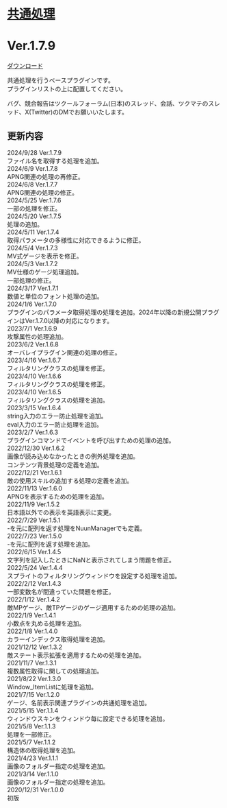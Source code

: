 # [共通処理](https://raw.githubusercontent.com/nuun888/MZ/master/NUUN_Base.js)
# Ver.1.7.9
[ダウンロード](https://raw.githubusercontent.com/nuun888/MZ/master/NUUN_Base.js)  

共通処理を行うベースプラグインです。  
プラグインリストの上に配置してください。  

バグ、競合報告はツクールフォーラム(日本)のスレッド、会話、ツクマテのスレッド、X(Twitter)のDMでお願いいたします。　　

## 更新内容
2024/9/28 Ver.1.7.9  
ファイル名を取得する処理を追加。  
2024/6/9 Ver.1.7.8  
APNG関連の処理の再修正。  
2024/6/8 Ver.1.7.7  
APNG関連の処理の修正。  
2024/5/25 Ver.1.7.6  
一部の処理を修正。  
2024/5/20 Ver.1.7.5  
処理の追加。  
2024/5/11 Ver.1.7.4  
取得パラメータの多様性に対応できるように修正。  
2024/5/4 Ver.1.7.3  
MV式ゲージを表示を修正。  
2024/5/3 Ver.1.7.2  
MV仕様のゲージ処理追加。  
一部処理の修正。  
2024/3/17 Ver.1.7.1  
数値と単位のフォント処理の追加。  
2024/1/6 Ver.1.7.0  
プラグインのパラメータ取得処理の処理を追加。2024年以降の新規公開プラグインはVer.1.7.0以降の対応になります。  
2023/7/1 Ver.1.6.9  
攻撃属性の処理追加。  
2023/6/2 Ver.1.6.8  
オーバレイプラグイン関連の処理の修正。  
2023/4/16 Ver.1.6.7  
フィルタリングクラスの処理を修正。  
2023/4/10 Ver.1.6.6  
フィルタリングクラスの処理を修正。  
2023/4/10 Ver.1.6.5  
フィルタリングクラスの処理を追加。  
2023/3/15 Ver.1.6.4  
string入力のエラー防止処理を追加。  
eval入力のエラー防止処理を追加。  
2023/2/7 Ver.1.6.3  
プラグインコマンドでイベントを呼び出すための処理の追加。  
2022/12/30 Ver.1.6.2  
画像が読み込めなかったときの例外処理を追加。  
コンテンツ背景処理の定義を追加。  
2022/12/21 Ver.1.6.1  
敵の使用スキルの追加する処理の定義を追加。  
2022/11/13 Ver.1.6.0  
APNGを表示するための処理を追加。  
2022/11/9 Ver.1.5.2  
日本語以外での表示を英語表示に変更。  
2022/7/29 Ver.1.5.1  
-を元に配列を返す処理をNuunManagerでも定義。  
2022/7/23 Ver.1.5.0  
-を元に配列を返す処理を追加。  
2022/6/15 Ver.1.4.5  
文字列を記入したときにNaNと表示されてしまう問題を修正。  
2022/5/24 Ver.1.4.4  
スプライトのフィルタリングウィンドウを設定する処理を追加。  
2022/2/12 Ver.1.4.3  
一部変数名が間違っていた問題を修正。  
2022/1/12 Ver.1.4.2  
敵MPゲージ、敵TPゲージのゲージ適用するための処理の追加。  
2022/1/9 Ver.1.4.1  
小数点を丸める処理を追加。  
2022/1/8 Ver.1.4.0  
カラーインデックス取得処理を追加。  
2021/12/12 Ver.1.3.2  
敵ステート表示拡張を適用するための処理を追加。  
2021/11/7 Ver.1.3.1  
複数属性取得に関しての処理追加。  
2021/8/22 Ver.1.3.0  
Window_ItemListに処理を追加。  
2021/7/15 Ver.1.2.0  
ゲージ、名前表示関連プラグインの共通処理を追加。  
2021/5/15 Ver.1.1.4  
ウィンドウスキンをウィンドウ毎に設定できる処理を追加。  
2021/5/8 Ver.1.1.3  
処理を一部修正。  
2021/5/7 Ver.1.1.2  
構造体の取得処理を追加。  
2021/4/23 Ver.1.1.1  
画像のフォルダー指定の処理を追加。  
2021/3/14 Ver.1.1.0  
画像のフォルダー指定の処理を追加。  
2020/12/31 Ver.1.0.0  
初版  
